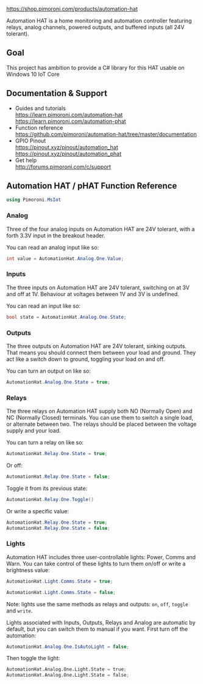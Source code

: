 https://shop.pimoroni.com/products/automation-hat  

Automation HAT is a home monitoring and automation controller featuring relays, analog channels, powered outputs, and buffered inputs (all 24V tolerant).

## Goal

This project has ambition to provide a C# library for this HAT usable on Windows 10 IoT Core

## Documentation & Support

* Guides and tutorials  
https://learn.pimoroni.com/automation-hat  
https://learn.pimoroni.com/automation-phat  
* Function reference  
https://github.com/pimoroni/automation-hat/tree/master/documentation
* GPIO Pinout  
https://pinout.xyz/pinout/automation_hat  
https://pinout.xyz/pinout/automation_phat  
* Get help  
http://forums.pimoroni.com/c/support

## Automation HAT / pHAT Function Reference

```c#
using Pimoroni.MsIot
```


### Analog

Three of the four analog inputs on Automation HAT are 24V tolerant, with a forth 3.3V input in the breakout header.

You can read an analog input like so:

```c#
int value = AutomationHat.Analog.One.Value;
```

### Inputs

The three inputs on Automation HAT are 24V tolerant, switching on at 3V and off at 1V. Behaviour at voltages between 1V and 3V is undefined.

You can read an input like so:

```c#
bool state = AutomationHat.Analog.One.State;
```

### Outputs

The three outputs on Automation HAT are 24V tolerant, sinking outputs. That means you should connect them between your load and ground. They act like a switch down to ground, toggling your load on and off.

You can turn an output on like so:

```c#
AutomationHat.Analog.One.State = true;
```

### Relays

The three relays on Automation HAT supply both NO (Normally Open) and NC (Normally Closed) terminals. You can use them to switch a single load, or alternate between two. The relays should be placed between the voltage supply and your load.

You can turn a relay on like so:

```c#
AutomationHat.Relay.One.State = true;
```

Or off:

```c#
AutomationHat.Relay.One.State = false;
```

Toggle it from its previous state:

```c#
AutomationHat.Relay.One.Toggle()
```

Or write a specific value:

```c#
AutomationHat.Relay.One.State = true;
AutomationHat.Relay.One.State = false;
```

### Lights

Automation HAT includes three user-controllable lights: Power, Comms and Warn. You can take control of these lights to turn them on/off or write a brightness value:

```c#
AutomationHat.Light.Comms.State = true;
```

```c#
AutomationHat.Light.Comms.State = false;
```

Note: lights use the same methods as relays and outputs: `on`, `off`, `toggle` and `write`.

Lights associated with Inputs, Outputs, Relays and Analog are automatic by default, but you can switch them to manual if you want. First turn off the automation:

```c#
AutomationHat.Analog.One.IsAutoLight = false;
```

Then toggle the light:

```python
AutomationHat.Analog.One.Light.State = true;
AutomationHat.Analog.One.Light.State = false;
```
